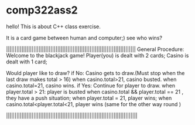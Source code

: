 # comp322ass2
hello! This is about C++ class exercise. 

It is a card game between human and computer;) see who wins?

||||||||||||||||||||||||||||||||||||||||||||||||||||||||||||||||||||||||||||
General Procedure:
  Welcome to the blackjack game!
  Player(you) is dealt with 2 cards; 
  Casino is dealt with 1 card;

  Would player like to draw?
  if No: Casino gets to draw.(Must stop when the last draw makes total > 16)
      when casino.total>21, casino busted.
      when casino.total=21, casino wins.
  if Yes: Continue for player to draw.
      when player.total > 21: player is busted
      when casino.total && player.total == 21 , they have a push situation;
      when player.total = 21, player wins;
  when casino.total<player.total<21, player wins (same for the other way round )   
  
|||||||||||||||||||||||||||||||||||||||||||||||||||||||||||||||||||||||||||||


    
   
